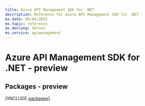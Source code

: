 ```yaml
---
title: Azure API Management SDK for .NET
description: Reference for Azure API Management SDK for .NET
ms.date: 06/04/2025
ms.topic: reference
ms.devlang: dotnet
ms.service: apimanagement
---
```

# Azure API Management SDK for .NET - preview
## Packages - preview
[!INCLUDE [packages](api-management-index.md)]